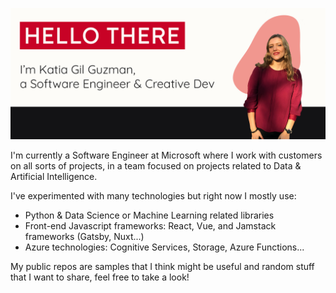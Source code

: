 ![banner](banner_github.jpg)

I'm currently a Software Engineer at Microsoft where I work with customers on all sorts of projects, in a team focused on projects related to Data & Artificial Intelligence.

I've experimented with many technologies but right now I mostly use:
- Python & Data Science or Machine Learning related libraries
- Front-end Javascript frameworks: React, Vue, and Jamstack frameworks (Gatsby, Nuxt...)
- Azure technologies: Cognitive Services, Storage, Azure Functions...

My public repos are samples that I think might be useful and random stuff that I want to share, feel free to take a look!
